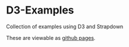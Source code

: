 # D3-Examples
Collection of examples using D3 and Strapdown

These are viewable as [github pages](http://ryan-j-smith.github.io/D3-Examples).